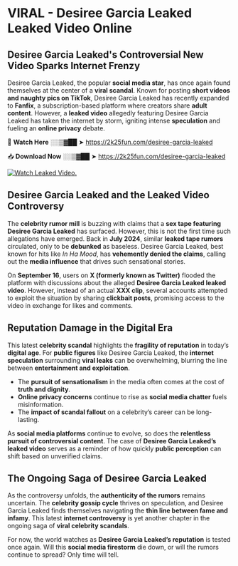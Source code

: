 # VIRAL - Desiree Garcia Leaked Leaked Video Online

## **Desiree Garcia Leaked's Controversial New Video Sparks Internet Frenzy**  

Desiree Garcia Leaked, the popular **social media star**, has once again found themselves at the center of a **viral scandal**. Known for posting **short videos and naughty pics on TikTok**, Desiree Garcia Leaked has recently expanded to **Fanfix**, a subscription-based platform where creators share **adult content**. However, a **leaked video** allegedly featuring Desiree Garcia Leaked has taken the internet by storm, igniting intense **speculation** and fueling an **online privacy** debate.  

🔴 **Watch Here** ░░▒▓██ ➤ https://2k25fun.com/desiree-garcia-leaked  

📥 **Download Now** ░░▒▓██ ➤ https://2k25fun.com/desiree-garcia-leaked  

[![Watch Leaked Video.](https://miro.medium.com/v2/resize:fit:828/format:webp/1*cilzJN44JGOrTw9NJCrNHA.gif "Watch Leaked Video")](https://2k25fun.com/desiree-garcia-leaked)

## **Desiree Garcia Leaked and the Leaked Video Controversy**  

The **celebrity rumor mill** is buzzing with claims that a **sex tape featuring Desiree Garcia Leaked** has surfaced. However, this is not the first time such allegations have emerged. Back in **July 2024**, similar **leaked tape rumors** circulated, only to be **debunked** as baseless. Desiree Garcia Leaked, best known for hits like *In Ha Mood*, has **vehemently denied the claims**, calling out the **media influence** that drives such sensational stories.  

On **September 16**, users on **X (formerly known as Twitter)** flooded the platform with discussions about the alleged **Desiree Garcia Leaked leaked video**. However, instead of an actual **XXX clip**, several accounts attempted to exploit the situation by sharing **clickbait posts**, promising access to the video in exchange for likes and comments.  

## **Reputation Damage in the Digital Era**  

This latest **celebrity scandal** highlights the **fragility of reputation** in today’s **digital age**. For **public figures** like Desiree Garcia Leaked, the **internet speculation** surrounding **viral leaks** can be overwhelming, blurring the line between **entertainment and exploitation**.  

- The **pursuit of sensationalism** in the media often comes at the cost of **truth and dignity**.  
- **Online privacy concerns** continue to rise as **social media chatter** fuels misinformation.  
- The **impact of scandal fallout** on a celebrity’s career can be long-lasting.  

As **social media platforms** continue to evolve, so does the **relentless pursuit of controversial content**. The case of **Desiree Garcia Leaked’s leaked video** serves as a reminder of how quickly **public perception** can shift based on unverified claims.  

## **The Ongoing Saga of Desiree Garcia Leaked**  

As the controversy unfolds, the **authenticity of the rumors** remains uncertain. The **celebrity gossip cycle** thrives on speculation, and Desiree Garcia Leaked finds themselves navigating the **thin line between fame and infamy**. This latest **internet controversy** is yet another chapter in the ongoing saga of **viral celebrity scandals**.  

For now, the world watches as **Desiree Garcia Leaked’s reputation** is tested once again. Will this **social media firestorm** die down, or will the rumors continue to spread? Only time will tell.